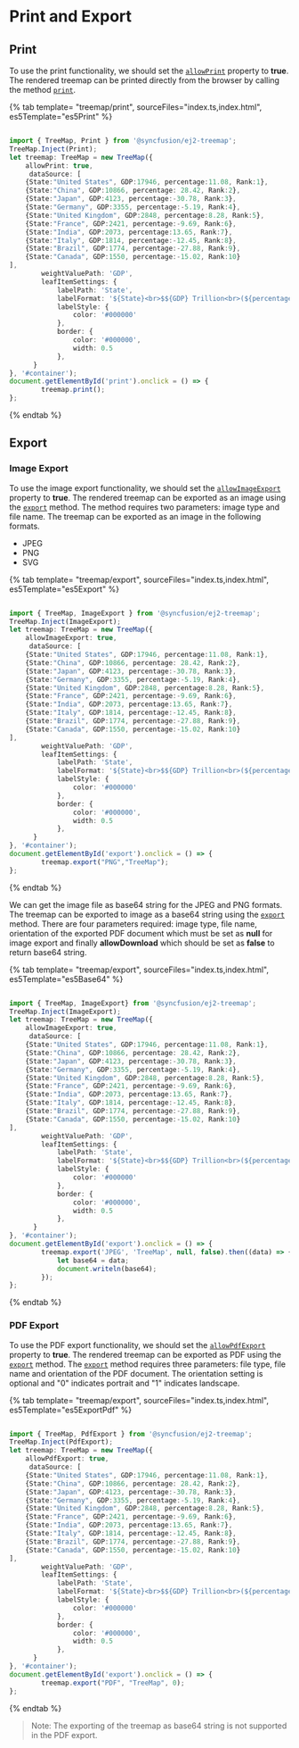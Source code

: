 # Print and Export

## Print

To use the print functionality, we should set the [`allowPrint`](../api/treemap/#allowprint) property to **true**. The rendered treemap can be printed directly from the browser by calling the method [`print`](../api/treemap/#print).

{% tab template= "treemap/print", sourceFiles="index.ts,index.html", es5Template="es5Print" %}

```typescript

import { TreeMap, Print } from '@syncfusion/ej2-treemap';
TreeMap.Inject(Print);
let treemap: TreeMap = new TreeMap({
    allowPrint: true,
     dataSource: [
    {State:"United States", GDP:17946, percentage:11.08, Rank:1},
    {State:"China", GDP:10866, percentage: 28.42, Rank:2},
    {State:"Japan", GDP:4123, percentage:-30.78, Rank:3},
    {State:"Germany", GDP:3355, percentage:-5.19, Rank:4},
    {State:"United Kingdom", GDP:2848, percentage:8.28, Rank:5},
    {State:"France", GDP:2421, percentage:-9.69, Rank:6},
    {State:"India", GDP:2073, percentage:13.65, Rank:7},
    {State:"Italy", GDP:1814, percentage:-12.45, Rank:8},
    {State:"Brazil", GDP:1774, percentage:-27.88, Rank:9},
    {State:"Canada", GDP:1550, percentage:-15.02, Rank:10}
],
        weightValuePath: 'GDP',
        leafItemSettings: {
            labelPath: 'State',
            labelFormat: '${State}<br>$${GDP} Trillion<br>(${percentage} %)',
            labelStyle: {
                color: '#000000'
            },
            border: {
                color: '#000000',
                width: 0.5
            },
      }
}, '#container');
document.getElementById('print').onclick = () => {
        treemap.print();
};
```

{% endtab %}

## Export

### Image Export

To use the image export functionality, we should set the [`allowImageExport`](../api/treemap/#allowimageexport) property to **true**. The rendered treemap can be exported as an image using the [`export`](../api/treemap/#export) method. The method requires two parameters: image type and file name. The treemap can be exported as an image in the following formats.

* JPEG
* PNG
* SVG

{% tab template= "treemap/export", sourceFiles="index.ts,index.html", es5Template="es5Export" %}

```typescript

import { TreeMap, ImageExport } from '@syncfusion/ej2-treemap';
TreeMap.Inject(ImageExport);
let treemap: TreeMap = new TreeMap({
    allowImageExport: true,
     dataSource: [
    {State:"United States", GDP:17946, percentage:11.08, Rank:1},
    {State:"China", GDP:10866, percentage: 28.42, Rank:2},
    {State:"Japan", GDP:4123, percentage:-30.78, Rank:3},
    {State:"Germany", GDP:3355, percentage:-5.19, Rank:4},
    {State:"United Kingdom", GDP:2848, percentage:8.28, Rank:5},
    {State:"France", GDP:2421, percentage:-9.69, Rank:6},
    {State:"India", GDP:2073, percentage:13.65, Rank:7},
    {State:"Italy", GDP:1814, percentage:-12.45, Rank:8},
    {State:"Brazil", GDP:1774, percentage:-27.88, Rank:9},
    {State:"Canada", GDP:1550, percentage:-15.02, Rank:10}
],
        weightValuePath: 'GDP',
        leafItemSettings: {
            labelPath: 'State',
            labelFormat: '${State}<br>$${GDP} Trillion<br>(${percentage} %)',
            labelStyle: {
                color: '#000000'
            },
            border: {
                color: '#000000',
                width: 0.5
            },
      }
}, '#container');
document.getElementById('export').onclick = () => {
        treemap.export("PNG","TreeMap");
};

```

{% endtab %}

We can get the image file as base64 string for the JPEG and PNG formats. The treemap can be exported to image as a base64 string using the [`export`](../api/treemap/#export) method. There are four parameters required: image type, file name, orientation of the exported PDF document which must be set as **null** for image export and finally **allowDownload** which should be set as **false** to return base64 string.

{% tab template= "treemap/export", sourceFiles="index.ts,index.html", es5Template="es5Base64" %}

```typescript

import { TreeMap, ImageExport} from '@syncfusion/ej2-treemap';
TreeMap.Inject(ImageExport);
let treemap: TreeMap = new TreeMap({
    allowImageExport: true,
     dataSource: [
    {State:"United States", GDP:17946, percentage:11.08, Rank:1},
    {State:"China", GDP:10866, percentage: 28.42, Rank:2},
    {State:"Japan", GDP:4123, percentage:-30.78, Rank:3},
    {State:"Germany", GDP:3355, percentage:-5.19, Rank:4},
    {State:"United Kingdom", GDP:2848, percentage:8.28, Rank:5},
    {State:"France", GDP:2421, percentage:-9.69, Rank:6},
    {State:"India", GDP:2073, percentage:13.65, Rank:7},
    {State:"Italy", GDP:1814, percentage:-12.45, Rank:8},
    {State:"Brazil", GDP:1774, percentage:-27.88, Rank:9},
    {State:"Canada", GDP:1550, percentage:-15.02, Rank:10}
],
        weightValuePath: 'GDP',
        leafItemSettings: {
            labelPath: 'State',
            labelFormat: '${State}<br>$${GDP} Trillion<br>(${percentage} %)',
            labelStyle: {
                color: '#000000'
            },
            border: {
                color: '#000000',
                width: 0.5
            },
      }
}, '#container');
document.getElementById('export').onclick = () => {
        treemap.export('JPEG', 'TreeMap', null, false).then((data) => {
            let base64 = data;
            document.writeln(base64);
        });
};

```

{% endtab %}

### PDF Export

To use the PDF export functionality, we should set the [`allowPdfExport`](../api/treemap/#allowpdfexport) property to **true**. The rendered treemap can be exported as PDF using the [`export`](../api/treemap/#export) method. The [`export`](../api/treemap/#export) method requires three parameters: file type, file name and orientation of the PDF document. The orientation setting is optional and "0" indicates portrait and "1" indicates landscape.

{% tab template= "treemap/export", sourceFiles="index.ts,index.html", es5Template="es5ExportPdf" %}

```typescript

import { TreeMap, PdfExport } from '@syncfusion/ej2-treemap';
TreeMap.Inject(PdfExport);
let treemap: TreeMap = new TreeMap({
    allowPdfExport: true,
     dataSource: [
    {State:"United States", GDP:17946, percentage:11.08, Rank:1},
    {State:"China", GDP:10866, percentage: 28.42, Rank:2},
    {State:"Japan", GDP:4123, percentage:-30.78, Rank:3},
    {State:"Germany", GDP:3355, percentage:-5.19, Rank:4},
    {State:"United Kingdom", GDP:2848, percentage:8.28, Rank:5},
    {State:"France", GDP:2421, percentage:-9.69, Rank:6},
    {State:"India", GDP:2073, percentage:13.65, Rank:7},
    {State:"Italy", GDP:1814, percentage:-12.45, Rank:8},
    {State:"Brazil", GDP:1774, percentage:-27.88, Rank:9},
    {State:"Canada", GDP:1550, percentage:-15.02, Rank:10}
],
        weightValuePath: 'GDP',
        leafItemSettings: {
            labelPath: 'State',
            labelFormat: '${State}<br>$${GDP} Trillion<br>(${percentage} %)',
            labelStyle: {
                color: '#000000'
            },
            border: {
                color: '#000000',
                width: 0.5
            },
      }
}, '#container');
document.getElementById('export').onclick = () => {
        treemap.export("PDF", "TreeMap", 0);
};

```

{% endtab %}

>Note: The exporting of the treemap as base64 string is not supported in the PDF export.